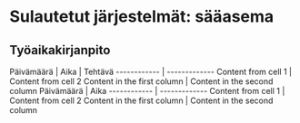 # Sulautetut järjestelmät: sääasema

## Työaikakirjanpito
Päivämäärä | Aika | Tehtävä
------------ | -------------
Content from cell 1 | Content from cell 2
Content in the first column | Content in the second column
Päivämäärä | Aika
------------ | -------------
Content from cell 1 | Content from cell 2
Content in the first column | Content in the second column
